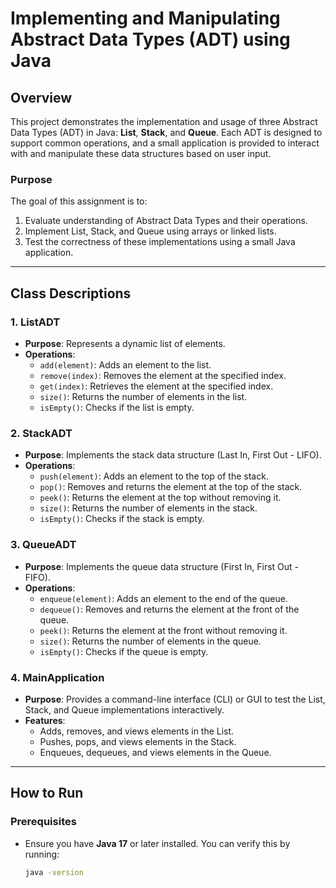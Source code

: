 # Implementing and Manipulating Abstract Data Types (ADT) using Java

## **Overview**
This project demonstrates the implementation and usage of three Abstract Data Types (ADT) in Java: **List**, **Stack**, and **Queue**. Each ADT is designed to support common operations, and a small application is provided to interact with and manipulate these data structures based on user input.

### **Purpose**
The goal of this assignment is to:
1. Evaluate understanding of Abstract Data Types and their operations.
2. Implement List, Stack, and Queue using arrays or linked lists.
3. Test the correctness of these implementations using a small Java application.

---

## **Class Descriptions**

### **1. ListADT**
- **Purpose**: Represents a dynamic list of elements.
- **Operations**:
  - `add(element)`: Adds an element to the list.
  - `remove(index)`: Removes the element at the specified index.
  - `get(index)`: Retrieves the element at the specified index.
  - `size()`: Returns the number of elements in the list.
  - `isEmpty()`: Checks if the list is empty.

### **2. StackADT**
- **Purpose**: Implements the stack data structure (Last In, First Out - LIFO).
- **Operations**:
  - `push(element)`: Adds an element to the top of the stack.
  - `pop()`: Removes and returns the element at the top of the stack.
  - `peek()`: Returns the element at the top without removing it.
  - `size()`: Returns the number of elements in the stack.
  - `isEmpty()`: Checks if the stack is empty.

### **3. QueueADT**
- **Purpose**: Implements the queue data structure (First In, First Out - FIFO).
- **Operations**:
  - `enqueue(element)`: Adds an element to the end of the queue.
  - `dequeue()`: Removes and returns the element at the front of the queue.
  - `peek()`: Returns the element at the front without removing it.
  - `size()`: Returns the number of elements in the queue.
  - `isEmpty()`: Checks if the queue is empty.

### **4. MainApplication**
- **Purpose**: Provides a command-line interface (CLI) or GUI to test the List, Stack, and Queue implementations interactively.
- **Features**:
  - Adds, removes, and views elements in the List.
  - Pushes, pops, and views elements in the Stack.
  - Enqueues, dequeues, and views elements in the Queue.

---

## **How to Run**

### **Prerequisites**
- Ensure you have **Java 17** or later installed. You can verify this by running:
  ```bash
  java -version
